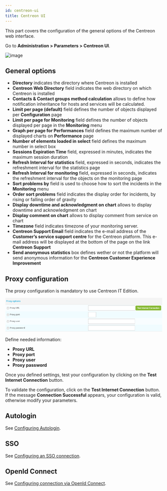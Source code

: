 ```yaml
---
id: centreon-ui
title: Centreon UI
---
```


This part covers the configuration of the general options of the Centreon web
interface.

Go to **Administration > Parameters > Centreon UI**.

![image](../../assets/administration/parameters-centreon-ui.png)

## General options

- **Directory** indicates the directory where Centreon is installed
- **Centreon Web Directory** field indicates the web directory on which
Centreon is installed
- **Contacts & Contact groups method calculation** allows to define how
notification inheritance for hosts and services will be calculated.
- **Limit per page (default)** field defines the number of objects displayed
per **Configuration** page
- **Limit per page for Monitoring** field defines the number of objects
displayed per page in the **Monitoring** menu
- **Graph per page for Performances** field defines the maximum number of
displayed charts on **Performance** page
- **Number of elements loaded in select** field defines the maximum number in
select box
- **Sessions Expiration Time** field, expressed in minutes, indicates the
maximum session duration
- **Refresh Interval for statistics** field, expressed in seconds, indicates
the refreshment interval for the statistics page
- **Refresh Interval for monitoring** field, expressed in seconds, indicates
the refreshment interval for the objects on the monitoring page
- **Sort problems by** field is used to choose how to sort the incidents in
the **Monitoring** menu
- **Order sort problems** field indicates the display order for incidents, by
rising or falling order of gravity
- **Display downtime and acknowledgment on chart** allows to display downtime
and acknowledgment on chart
- **Display comment on chart** allows to display comment from service on chart
- **Timezone** field indicates timezone of your monitoring server.
- **Centreon Support Email** field indicates the e-mail address of the
**Customer’s service support centre** for the Centreon platform. This e-mail
address will be displayed at the bottom of the page on the link **Centreon
Support**
- **Send anonymous statistics** box defines wether or not the platform will
send anonymous information for the **Centreon Customer Experience Improvement**

## Proxy configuration

The proxy configuration is mandatory to use Centreon IT Edition.

![image](../../assets/administration/proxy_configuration.png)

Define needed information:

- **Proxy URL**
- **Proxy port**
- **Proxy user**
- **Proxy password**

Once you defined settings, test your configuration by clicking on the **Test Internet Connection** button.

To validate the configuration, click on the **Test Internet Connection** button. If the message
**Connection Successful** appears, your configuration is valid, otherwise modify your parameters.

## Autologin

See [Configuring Autologin](../../connect/autologin.html).

## SSO

See [Configuring an SSO connection](../../connect/sso.html). 

## OpenId Connect

See [Configuring connection via OpenId Connect](../../connect/openid.html).